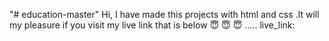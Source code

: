 "# education-master"
Hi, I have made this projects with html and css .It will my pleasure if you visit my live link that is below 😇 😇 😇 .....
live_link:
